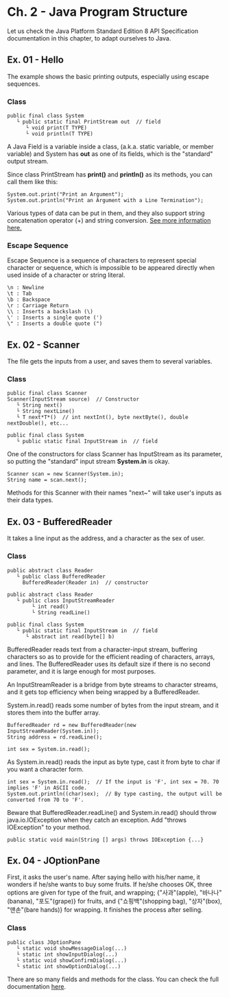 # Ch. 2 - Java Program Structure
Let us check the Java Platform Standard Edition 8 API Specification documentation in this chapter, to adapt ourselves to Java.

## Ex. 01 - Hello
The example shows the basic printing outputs, especially using escape sequences.

### Class
    public final class System
       └ public static final PrintStream out  // field
          └ void print(T TYPE)
          └ void println(T TYPE)
A Java Field is a variable inside a class, (a.k.a. static variable, or member variable)
and System has **out** as one of its fields, which is the "standard" output stream.

Since class PrintStream has **print()** and **println()** as its methods, you can call them like this:

    System.out.print("Print an Argument");
    System.out.println("Print an Argument with a Line Termination");

Various types of data can be put in them, and they also support string concatenation operator (+) and string conversion. [See more information here.](https://docs.oracle.com/javase/8/docs/api/java/lang/String.html)

### Escape Sequence
Escape Sequence is a sequence of characters to represent special character or sequence, which is impossible to be appeared directly when used inside of a character or string literal.

    \n : Newline
    \t : Tab
    \b : Backspace
    \r : Carriage Return
    \\ : Inserts a backslash (\)
    \' : Inserts a single quote (')
    \" : Inserts a double quote (")

## Ex. 02 - Scanner
The file gets the inputs from a user, and saves them to several variables.
### Class
    public final class Scanner
    Scanner(InputStream source)  // Constructor
       └ String next()
       └ String nextLine()
       └ T next*T*()  // int nextInt(), byte nextByte(), double nextDouble(), etc...

    public final class System
       └ public static final InputStream in  // field
One of the constructors for class Scanner has InputStream as its parameter, so putting the "standard" input stream **System.in** is okay.

    Scanner scan = new Scanner(System.in);
    String name = scan.next();
Methods for this Scanner with their names "next~" will take user's inputs as their data types.

## Ex. 03 - BufferedReader
It takes a line input as the address, and a character as the sex of user.
### Class
    public abstract class Reader
       └ public class BufferedReader
         BufferedReader(Reader in)  // constructor

    public abstract class Reader
       └ public class InputStreamReader
            └ int read()
            └ String readLine()

    public final class System
       └ public static final InputStream in  // field
          └ abstract int read(byte[] b)
BufferedReader reads text from a character-input stream, buffering characters so as to provide for the efficient reading of characters, arrays, and lines. The BufferedReader uses its default size if there is no second parameter, and it is large enough for most purposes.

An InputStreamReader is a bridge from byte streams to character streams, and it gets top efficiency when being wrapped by a BufferedReader.

System.in.read() reads some number of bytes from the input stream, and it stores them into the buffer array.

    BufferedReader rd = new BufferedReader(new InputStreamReader(System.in));
    String address = rd.readLine();
    
    int sex = System.in.read();

As System.in.read() reads the input as byte type, cast it from byte to char if you want a character form.

    int sex = System.in.read();  // If the input is 'F', int sex = 70. 70 implies 'F' in ASCII code.
    System.out.println((char)sex);  // By type casting, the output will be converted from 70 to 'F'.

Beware that BufferedReader.readLine() and System.in.read() should throw java.io.IOException when they catch an exception. Add "throws IOException" to your method.

    public static void main(String [] args) throws IOException {...}

## Ex. 04 - JOptionPane
First, it asks the user's name. After saying hello with his/her name, it wonders if he/she wants to buy some fruits.
If he/she chooses OK, three options are given for type of the fruit, and wrapping; {"사과"(apple), "바나나"(banana), "포도"(grape)} for fruits, and {"쇼핑백"(shopping bag), "상자"(box), "맨손"(bare hands)} for wrapping. It finishes the process after selling.
### Class
    public class JOptionPane
       └ static void showMessageDialog(...)
       └ static int showInputDialog(...)
       └ static void showConfirmDialog(...)
       └ static int showOptionDialog(...)
There are so many fields and methods for the class. You can check the full documentation [here](https://docs.oracle.com/javase/8/docs/api/javax/swing/JOptionPane.html#YES_NO_CANCEL_OPTION).

